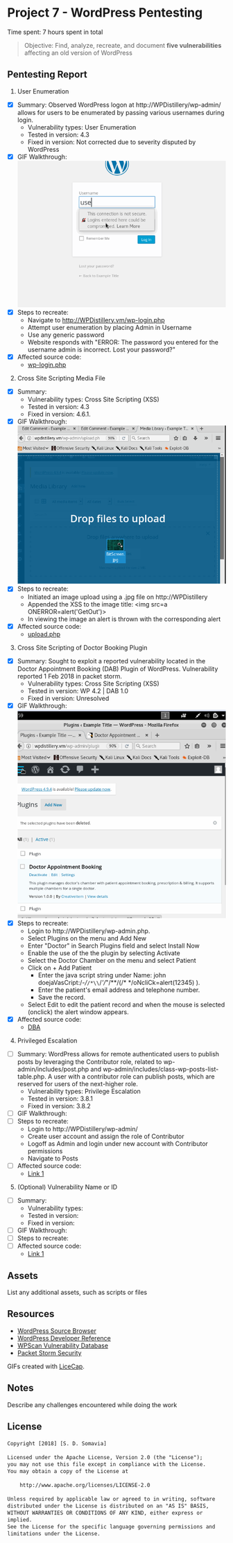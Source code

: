 # Project 7 - WordPress Pentesting

Time spent: 7 hours spent in total

> Objective: Find, analyze, recreate, and document **five vulnerabilities** affecting an old version of WordPress

## Pentesting Report

1. User Enumeration
  - [X] Summary: Observed WordPress logon at http://WPDistillery/wp-admin/ allows for users to be enumerated by passing various usernames during login.  
    - Vulnerability types: User Enumeration
    - Tested in version: 4.3
    - Fixed in version: Not corrected due to severity disputed by WordPress
  - [X] GIF Walkthrough: ![](https://github.com/Shaimice/WordPress/blob/master/UserEnumeration.gif)
  - [X] Steps to recreate:
    - Navigate to http://WPDistillery.vm/wp-login.php
    - Attempt user enumeration by placing Admin in Username
    - Use any generic password
    - Website responds with "ERROR: The password you entered for the username admin is incorrect. Lost your password?"
  - [X] Affected source code:
    - [wp-login.php](https://core.trac.wordpress.org/browser/branches/4.3/src/wp-login.php)

2. Cross Site Scripting Media File
  - [X] Summary:
    - Vulnerability types: Cross Site Scripting (XSS)
    - Tested in version: 4.3
    - Fixed in version: 4.6.1.
  - [X] GIF Walkthrough: ![](https://github.com/Shaimice/WordPress/blob/master/XSSMedia.gif)
  - [X] Steps to recreate:
    - Initiated an image upload using a .jpg file on http://WPDistillery
    - Appended the XSS to the image title: <img src=a ONERROR=alert('GetOut')>
    - In viewing the image an alert is thrown with the corresponding alert
  - [X] Affected source code:
    - [upload.php](https://core.trac.wordpress.org/browser/branches/4.3/src/wp-admin/upload.php)

3. Cross Site Scripting of Doctor Booking Plugin
  - [X] Summary: Sought to exploit a reported vulnerability located in the Doctor Appointment Booking (DAB) Plugin of WordPress. Vulnerability reported 1 Feb 2018 in packet storm.
    - Vulnerability types: Cross Site Scripting (XSS)
    - Tested in version: WP 4.2 | DAB 1.0
    - Fixed in version: Unresolved
  - [X] GIF Walkthrough:![](https://github.com/Shaimice/WordPress/blob/master/DrXSS.gif)
  - [X] Steps to recreate:
    - Login to http://WPDistillery/wp-admin.php.
    - Select Plugins on the menu and Add New
    - Enter "Doctor" in Search Plugins field and select Install Now
    - Enable the use of the the plugin by selecting Activate
    - Select the Doctor Chamber on the menu and select Patient
    - Click on + Add Patient
      - Enter the java script string under Name: john doejaVasCript:/*-/*`/*\\`/*\'/*\"/**/(/* */oNcliCk=alert(12345) ).
      - Enter the patient's email address and telephone number.
      - Save the record.
    - Select Edit to edit the patient record and when the mouse is selected (onclick) the alert window appears.
  - [X] Affected source code:
    - [DBA](https://codecanyon.net/item/doctor-appointment-booking-wordpress-plugin/21215314)

4. Privileged Escalation
  - [ ] Summary: WordPress allows for remote authenticated users to publish posts by leveraging the Contributor role, related to wp-admin/includes/post.php and wp-admin/includes/class-wp-posts-list-table.php.  A user with a contributor role can publish posts, which are reserved for users of the next-higher role.
    - Vulnerability types: Privilege Escalation
    - Tested in version: 3.8.1
    - Fixed in version: 3.8.2
  - [ ] GIF Walkthrough:
  - [ ] Steps to recreate:
    - Login to http://WPDistillery/wp-admin/
    - Create user account and assign the role of Contributor
    - Logoff as Admin and login under new account with Contributor permissions
    - Navigate to Posts
  - [ ] Affected source code:
    - [Link 1](https://core.trac.wordpress.org/browser/tags/version/src/source_file.php)

5. (Optional) Vulnerability Name or ID
  - [ ] Summary:
    - Vulnerability types:
    - Tested in version:
    - Fixed in version:
  - [ ] GIF Walkthrough:
  - [ ] Steps to recreate:
  - [ ] Affected source code:
    - [Link 1](https://core.trac.wordpress.org/browser/tags/version/src/source_file.php)

## Assets

List any additional assets, such as scripts or files

## Resources

- [WordPress Source Browser](https://core.trac.wordpress.org/browser/)
- [WordPress Developer Reference](https://developer.wordpress.org/reference/)
- [WPScan Vulnerability Database](https://wpvulndb.com/)
- [Packet Storm Security](https://packetstormsecurity.com/)

GIFs created with [LiceCap](http://www.cockos.com/licecap/).

## Notes

Describe any challenges encountered while doing the work

## License

    Copyright [2018] [S. D. Somavia]

    Licensed under the Apache License, Version 2.0 (the "License");
    you may not use this file except in compliance with the License.
    You may obtain a copy of the License at

        http://www.apache.org/licenses/LICENSE-2.0

    Unless required by applicable law or agreed to in writing, software
    distributed under the License is distributed on an "AS IS" BASIS,
    WITHOUT WARRANTIES OR CONDITIONS OF ANY KIND, either express or implied.
    See the License for the specific language governing permissions and
    limitations under the License.
